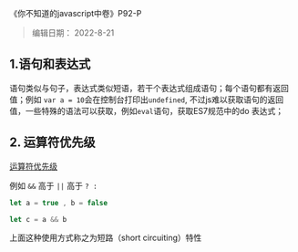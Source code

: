 《你不知道的javascript中卷》P92-P
> 编辑日期： 2022-8-21
## 1.语句和表达式
语句类似与句子，表达式类似短语，若干个表达式组成语句；每个语句都有返回值；例如  `var a = 10`会在控制台打印出`undefined`, 不过js难以获取语句的返回值，一些特殊的语法可以获取，例如`eval`语句，获取ES7规范中的do 表达式；

## 2. 运算符优先级
[运算符优先级](https://developer.mozilla.org/zh-CN/docs/Web/JavaScript/Reference/Operators/Operator_Precedence#%E6%B1%87%E6%80%BB%E8%A1%A8)

例如 `&&` 高于 `||` 高于 `? :`

```js
let a = true , b = false

let c = a && b
```
上面这种使用方式称之为短路（short circuiting）特性